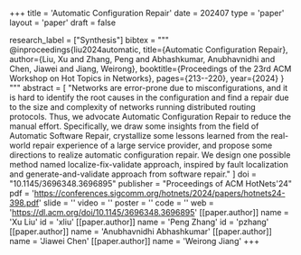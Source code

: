 +++
title = 'Automatic Configuration Repair'
date = 202407
type = 'paper'
layout = 'paper'
draft = false

research_label = ["Synthesis"]
bibtex = """
@inproceedings{liu2024automatic,
  title={Automatic Configuration Repair},
  author={Liu, Xu and Zhang, Peng and Abhashkumar, Anubhavnidhi and Chen, Jiawei and Jiang, Weirong},
  booktitle={Proceedings of the 23rd ACM Workshop on Hot Topics in Networks},
  pages={213--220},
  year={2024}
}
"""
abstract = [
    "Networks are error-prone due to misconfigurations, and it is hard to identify the root causes in the configuration and find a repair due to the size and complexity of networks running distributed routing protocols. Thus, we advocate Automatic Configuration Repair to reduce the manual effort. Specifically, we draw some insights from the field of Automatic Software Repair, crystallize some lessons learned from the real-world repair experience of a large service provider, and propose some directions to realize automatic configuration repair. We design one possible method named localize-fix-validate approach, inspired by fault localization and generate-and-validate approach from software repair."
]
doi = "10.1145/3696348.3696895"
publisher = "Proceedings of ACM HotNets'24"
pdf = 'https://conferences.sigcomm.org/hotnets/2024/papers/hotnets24-398.pdf'
slide = ''
video = ''
poster = ''
code = ''
web = 'https://dl.acm.org/doi/10.1145/3696348.3696895'
[[paper.author]]
    name = 'Xu Liu'
    id = 'xliu'
[[paper.author]]
    name = 'Peng Zhang'
    id = 'pzhang'
[[paper.author]]
    name = 'Anubhavnidhi Abhashkumar'
[[paper.author]]
    name = 'Jiawei Chen'
[[paper.author]]
    name = 'Weirong Jiang'
+++

